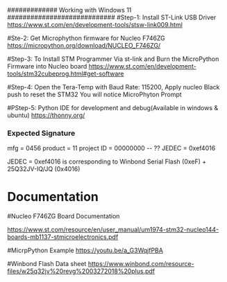 

############# Working with Windows 11 ############################
#Step-1: Install ST-Link USB Driver
https://www.st.com/en/development-tools/stsw-link009.html

#Ste-2: Get Microphython firmware for  Nucleo F746ZG
https://micropython.org/download/NUCLEO_F746ZG/

#Step-3: To Install STM Programmer Via st-link and Burn the MicroPython Firmware into Nucleo board
https://www.st.com/en/development-tools/stm32cubeprog.html#get-software


#Step-4: Open the Tera-Temp with Baud Rate: 115200, Apply nucleo Black push to reset the STM32
You will notice MicroPhyton Prompt

#PStep-5: Python IDE for development and debug(Available in windows & ubuntu)
https://thonny.org/


### Expected Signature  ###########
   mfg        = 0456
   product    = 11
   project ID = 00000000 -- ??
   JEDEC      = 0xef4016

JEDEC = 0xef4016 is corresponding to Winbond Serial Flash (0xeF) + 25Q32JV-IQ/JQ (0x4016)


# Documentation

#Nucleo F746ZG Board Documentation

https://www.st.com/resource/en/user_manual/um1974-stm32-nucleo144-boards-mb1137-stmicroelectronics.pdf

#MicrpPython Example
https://youtu.be/a_G3WqjfPBA

#Winbond Flash Data sheet
https://www.winbond.com/resource-files/w25q32jv%20revg%2003272018%20plus.pdf


